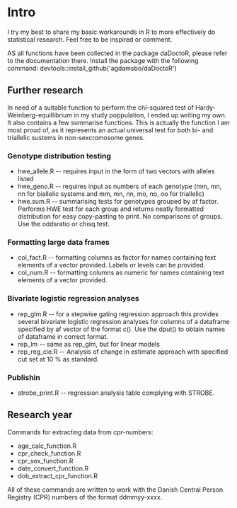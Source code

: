 # Intro

I try my best to share my basic workarounds in R to more effectively do statistical research. Feel free to be inspired or comment.

AS all functions have been collected in the package daDoctoR, please refer to the documentation there.
Install the package with the following command: devtools::install_github('agdamsbo/daDoctoR')


## Further research

In need of a suitable function to perform the chi-squared test of Hardy-Weinberg-equillibrium in my study poppulation, I ended up writing my own. It also contains a few summarise functions. This is actually the function I am most proud of, as it represents an actual universal test for both bi- and triallelic sustems in non-sexcromosome genes.

### Genotype distribution testing
- hwe_allele.R -- requires input in the form of two vectors with alleles listed
- hwe_geno.R -- requires input as numbers of each genotype (mm, mn, nn for biallelic systems and mm, mn, nn, mo, no, oo for triallelic)
- hwe.sum.R -- summarising tests for genotypes grouped by af factor. Performs HWE test for each group and returns neatly formatted distribution for easy copy-pasting to print. No comparisons of groups. Use the oddsratio or chisq.test.

### Formatting large data frames
- col_fact.R -- formatting columns as factor for names containing text elements of a vector provided. Labels or levels can be provided.
- col_num.R -- formatting columns as numeric for names containing text elements of a vector provided.

### Bivariate logistic regression analyses
- rep_glm.R -- for a stepwise gating regression approach this provides several bivariate logistic regression analyses for columns of a dataframe specified by af vector of the format c(). Use the dput() to obtain names of dataframe in correct format.
- rep_lm -- same as rep_glm, but for linear models
- rep_reg_cie.R -- Analysis of change in estimate approach with specified cut set at 10 % as standard.

### Publishin
- strobe_print.R -- regression analysis table complying with STROBE.

## Research year

Commands for extracting data from cpr-numbers:
- age_calc_function.R
- cpr_check_function.R
- cpr_sex_function.R
- date_convert_function.R
- dob_extract_cpr_function.R

All of these commands are written to work with the Danish Central Person Registry (CPR) numbers of the format ddmmyy-xxxx.
